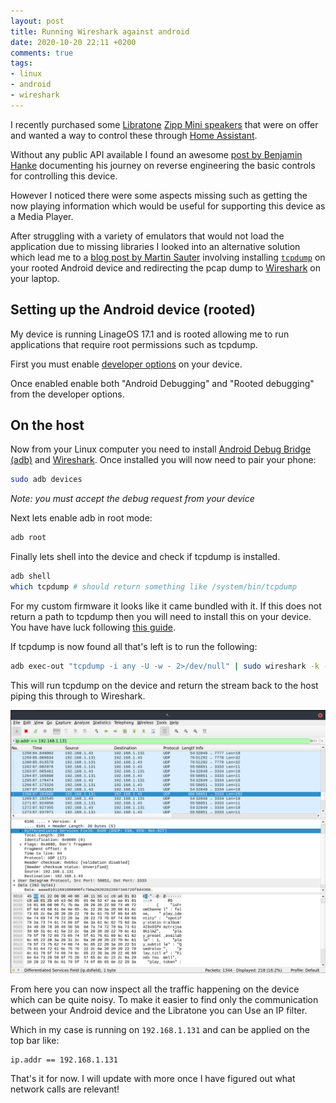 ```yaml
---
layout: post
title: Running Wireshark against android
date: 2020-10-20 22:11 +0200
comments: true
tags:
- linux
- android
- wireshark
---
```


I recently purchased some [Libratone][0] [Zipp Mini speakers][1] that were on offer and wanted a way to control these through [Home Assistant][2].

Without any public API available I found an awesome [post by Benjamin Hanke][8] documenting his journey on reverse engineering the basic controls for controlling this device.

However I noticed there were some aspects missing such as getting the now playing information which would be useful for supporting this device as a Media Player.

After struggling with a variety of emulators that would not load the application due to missing libraries I looked into an alternative solution which lead me to a [blog post by Martin Sauter][3] involving installing [`tcpdump`][5] on your rooted Android device and redirecting the pcap dump to [Wireshark][6] on your laptop.

## Setting up the Android device (rooted)

My device is running LinageOS 17.1 and is rooted allowing me to run applications that require root permissions such as tcpdump.

First you must enable [developer options][4] on your device.

Once enabled enable both "Android Debugging" and "Rooted debugging" from the developer options.

## On the host

Now from your Linux computer you need to install [Android Debug Bridge (adb)][7] and [Wireshark][8]. Once installed you will now need to pair your phone:

```bash
sudo adb devices
```

_Note: you must accept the debug request from your device_

Next lets enable adb in root mode:

```bash
adb root
```

Finally lets shell into the device and check if tcpdump is installed.

```bash
adb shell
which tcpdump # should return something like /system/bin/tcpdump
```

For my custom firmware it looks like it came bundled with it. If this does not return a path to tcpdump then you will need to install this on your device. You have have luck following [this guide][9].

If tcpdump is now found all that's left is to run the following:

```bash
adb exec-out "tcpdump -i any -U -w - 2>/dev/null" | sudo wireshark -k -S -i -
```

This will run tcpdump on the device and return the stream back to the host piping this through to Wireshark.

![Wireshark](/assets/img/posts/running-wireshark-against-android/wireshark.png)

From here you can now inspect all the traffic happening on the device which can be quite noisy. To make it easier to find only the communication between your Android device and the Libratone you can Use an IP filter.

Which in my case is running on `192.168.1.131` and can be applied on the top bar like:

```text
ip.addr == 192.168.1.131
```

That's it for now. I will update with more once I have figured out what network calls are relevant!

[0]: https://www.libratone.com/
[1]: https://affiliate.malachisoord.com/t/e28d25e7-812b-4a64-b951-851b197f24fd
[2]: https://www.home-assistant.io/
[3]: https://blog.wirelessmoves.com/2017/02/adb-and-tcpdump-on-android-for-live-wireshark-tracing.html
[4]: https://developer.android.com/studio/debug/dev-options
[5]: https://www.tcpdump.org/manpages/tcpdump.1.html
[6]: https://www.wireshark.org/
[7]: https://developer.android.com/studio/command-line/adb
[8]: https://benjaminhanke.de/baublog/technik/libratone-zipp-wlan-lautsprecher-in-loxone-einbinden/
[9]: https://www.andreafortuna.org/2018/05/28/how-to-install-and-run-tcpdump-on-android-devices/
